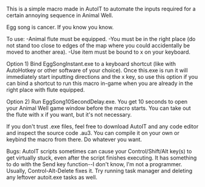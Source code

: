 This is a simple macro made in AutoIT to automate the inputs required for a certain annoying sequence in Animal Well.

Egg song is cancer. If you know you know.  

To use: 
-Animal flute must be equipped. 
-You must be in the right place (do not stand too close to edges of the map where you could accidentally be moved to another area). 
-Use item must be bound to x on your keyboard. 

Option 1) Bind EggSongInstant.exe to a keyboard shortcut (like with AutoHotkey or other software of your choice). Once this.exe is run it will immediately start inputting directions and the x key, so use this option if you can bind a shortcut to run this macro in-game when you are already in the right place with flute equipped.  

Option 2) Run EggSong10SecondDelay.exe. You get 10 seconds to open your Animal Well game window before the macro starts. You can take out the flute with x if you want, but it's not necessary. 

If you don't trust .exe files, feel free to download AutoIT and any code editor and inspect the source code .au3. You can compile it on your own or keybind the macro from there. Do whatever you want.

Bugs: AutoIT scripts sometimes can cause your Control/Shift/Alt key(s) to get virtually stuck, even after the script finishes executing. It has something to do with the Send key function--I don't know, I'm not a programmer. Usually, Control-Alt-Delete fixes it. Try running task manager and deleting any leftover autoit.exe tasks as well. 

